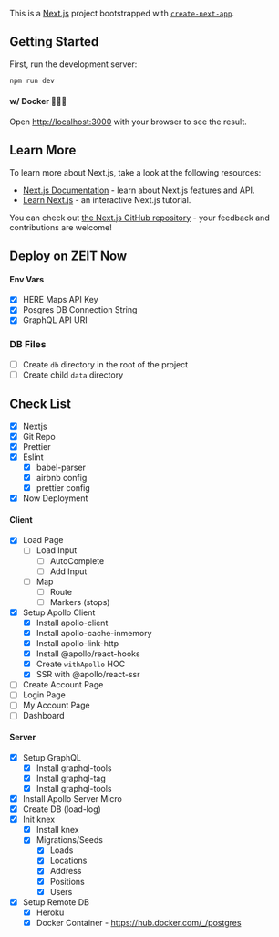 This is a [Next.js](https://nextjs.org/) project bootstrapped with [`create-next-app`](https://github.com/zeit/next.js/tree/canary/packages/create-next-app).

## Getting Started

First, run the development server:

```bash
npm run dev
```

#### w/ Docker 🧙🏽‍♂️

Open [http://localhost:3000](http://localhost:3000) with your browser to see the result.

## Learn More

To learn more about Next.js, take a look at the following resources:

- [Next.js Documentation](https://nextjs.org/docs) - learn about Next.js features and API.
- [Learn Next.js](https://nextjs.org/learn) - an interactive Next.js tutorial.

You can check out [the Next.js GitHub repository](https://github.com/zeit/next.js/) - your feedback and contributions are welcome!

## Deploy on ZEIT Now

#### Env Vars
- [x] HERE Maps API Key
- [x] Posgres DB Connection String
- [x] GraphQL API URI

### DB Files
- [ ] Create `db` directory in the root of the project
- [ ] Create child `data` directory

## Check List
- [x] Nextjs
- [x] Git Repo
- [x] Prettier
- [x] Eslint
    - [x] babel-parser
    - [x] airbnb config
    - [x] prettier config
- [x] Now Deployment

#### Client
- [x] Load Page
    - [ ] Load Input
        - [ ] AutoComplete
        - [ ] Add Input
    - [ ] Map
        - [ ] Route
        - [ ] Markers (stops)
- [x] Setup Apollo Client
    - [x] Install apollo-client
    - [x] Install apollo-cache-inmemory
    - [x] Install apollo-link-http
    - [x] Install @apollo/react-hooks
    - [x] Create `withApollo` HOC
    - [x] SSR with @apollo/react-ssr
- [ ] Create Account Page
- [ ] Login Page
- [ ] My Account Page
- [ ] Dashboard

#### Server
- [x] Setup GraphQL
    - [x] Install graphql-tools
    - [x] Install graphql-tag
    - [x] Install graphql-tools
- [x] Install Apollo Server Micro
- [x] Create DB (load-log)
- [x] Init knex
    - [x] Install knex
    - [x] Migrations/Seeds
        - [x] Loads
        - [x] Locations
        - [x] Address
        - [x] Positions
        - [x] Users
- [x] Setup Remote DB
    - [x] Heroku
    - [x] Docker Container - https://hub.docker.com/_/postgres
